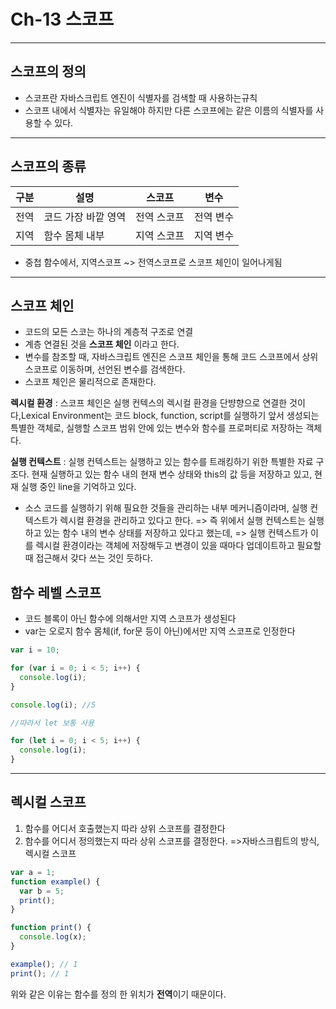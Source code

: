 # Ch-13 스코프

---

## 스코프의 정의

- 스코프란 자바스크립트 엔진이 식별자를 검색할 때 사용하는규칙
- 스코프 내에서 식별자는 유일해야 하지만 다른 스코프에는 같은 이름의 식별자를 사용할 수 있다.

---

## 스코프의 종류

| 구분 | 설명                | 스코프      | 변수      |
| ---- | ------------------- | ----------- | --------- |
| 전역 | 코드 가장 바깥 영역 | 전역 스코프 | 전역 변수 |
| 지역 | 함수 몸체 내부      | 지역 스코프 | 지역 변수 |

- 중첩 함수에서, 지역스코프 ~> 전역스코프로 스코프 체인이 일어나게됨

---

## 스코프 체인

- 코드의 모든 스코는 하나의 계층적 구조로 연결
- 계층 연결된 것을 **스코프 체인** 이라고 한다.
- 변수를 참조할 때, 자바스크립트 엔진은 스코프 체인을 통해 코드 스코프에서 상위 스코프로 이동하며, 선언된 변수를 검색한다.
- 스코프 체인은 물리적으로 존재한다.

**렉시컬 환경**
: 스코프 체인은 실행 컨텍스의 렉시컬 환경을 단뱡향으로 연결한 것이다,Lexical Environment는 코드 block, function, script를 실행하기 앞서 생성되는 특별한 객체로, 실행할 스코프 범위 안에 있는 변수와 함수를 프로퍼티로 저장하는 객체다.

**실행 컨텍스트**
: 실행 컨텍스트는 실행하고 있는 함수를 트래킹하기 위한 특별한 자료 구조다. 현재 실행하고 있는 함수 내의 현재 변수 상태와 this의 값 등을 저장하고 있고, 현재 실행 중인 line을 기억하고 있다.

- 소스 코드를 실행하기 위해 필요한 것들을 관리하는 내부 메커니즘이라며, 실행 컨텍스트가 렉시컬 환경을 관리하고 있다고 한다.
  => 즉 위에서 실행 컨텍스트는 실행하고 있는 함수 내의 변수 상태를 저장하고 있다고 했는데,
  => 실행 컨텍스트가 이를 렉시컬 환경이라는 객체에 저장해두고 변경이 있을 때마다 업데이트하고 필요할 때 접근해서 갖다 쓰는 것인 듯하다.

## 함수 레벨 스코프

- 코드 블록이 아닌 함수에 의해서만 지역 스코프가 생성된다
- var는 오로지 함수 몸체(if, for문 등이 아닌)에서만 지역 스코프로 인정한다

```javascript
var i = 10;

for (var i = 0; i < 5; i++) {
  console.log(i);
}

console.log(i); //5

//따라서 let 보통 사용

for (let i = 0; i < 5; i++) {
  console.log(i);
}
```

---

## 렉시컬 스코프

1. 함수를 어디서 호출했는지 따라 상위 스코프를 결정한다
2. 함수를 어디서 정의했는지 따라 상위 스코프를 결정한다. =>자바스크릡트의 방식, 렉시컬 스코프

```javascript
var a = 1;
function example() {
  var b = 5;
  print();
}

function print() {
  console.log(x);
}

example(); // 1
print(); // 1
```

위와 같은 이유는 함수를 정의 한 위치가 **전역**이기 때문이다.
